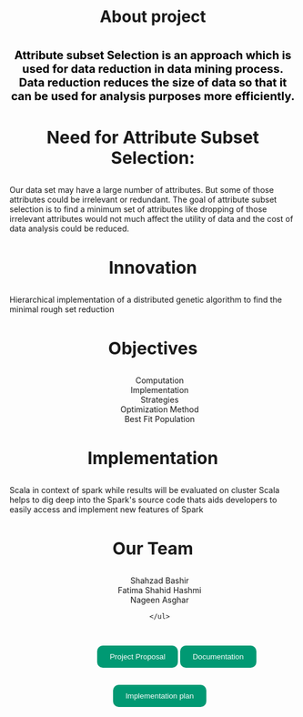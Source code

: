 

<h1 style="text-align:center;"> About project<h1>
  
  
  
  
  
  
  
  <p style="text-align:center;color: black;font-size:20px;">Attribute subset Selection is an approach which is used for data reduction in data mining process. Data reduction reduces the size of data so that it can be used for analysis purposes more efficiently.</p>
  <h3 style="text-align:center; font-size: 30px">Need for Attribute Subset Selection:</h3>
  <p>Our data set may have a large number of attributes. But some of those attributes could be irrelevant or redundant. The goal of attribute subset selection is to find a minimum set of attributes like dropping of those irrelevant attributes would not much affect the utility of data and the cost of data analysis could be reduced.</p>

<h3 style="text-align:center; font-size: 30px"> Innovation</h3>
<p> Hierarchical implementation of a distributed genetic algorithm to find the minimal rough set reduction</p>
<h3 style="text-align:center; font-size: 30px">Objectives</h3>
  <ul style="text-align:center; list-style:none;" >
      <li>Computation</li>
        <li>Implementation</li>
          <li>Strategies</li>
            <li>Optimization Method</li>
  <li> Best Fit Population</li>
    </ul>
    
<h3 style="text-align:center; font-size: 30px"> Implementation</h3>
<p> Scala in context of spark while results will be evaluated on cluster Scala helps to dig deep into the Spark's source code thats aids developers to easily access and implement new features of Spark
<h3 style="text-align:center; font-size: 30px"> Our Team</h3>
 <ul style="text-align:center; list-style:none;">
      <li>Shahzad Bashir</li>
        <li>Fatima Shahid Hashmi</li>
          <li>Nageen Asghar</li>
          
    </ul>
   
<button  style=" margin-top:30px; padding: 10px 20px; margin-left:60px; border-radius: 10px;  background-color:   #009973; border: 2px solid  #009973; color:white;" type="button" name="button" id="btn">
<a  style="text-decoration: none; color:white;"  href="#">Project Proposal</a>
</button>

<button  style=" margin-top:30px; padding: 10px 20px;  border-radius: 10px;  background-color:   #009973; border: 2px solid  #009973; color:white;" type="button" name="button" id="btn">
<a  style="text-decoration: none; color:white;"  href="#">Documentation</a>
</button>

<button  style=" margin-top:30px; padding: 10px 20px;  border-radius: 10px;  background-color:   #009973; border: 2px solid  #009973; color:white;" type="button" name="button" id="btn">
<a  style="text-decoration: none; color:white;"  href="https://nageen-asghar98.github.io/DistributedGeneticAlgorithm/Implementation Plan.pdf">Implementation plan</a>
</button>


